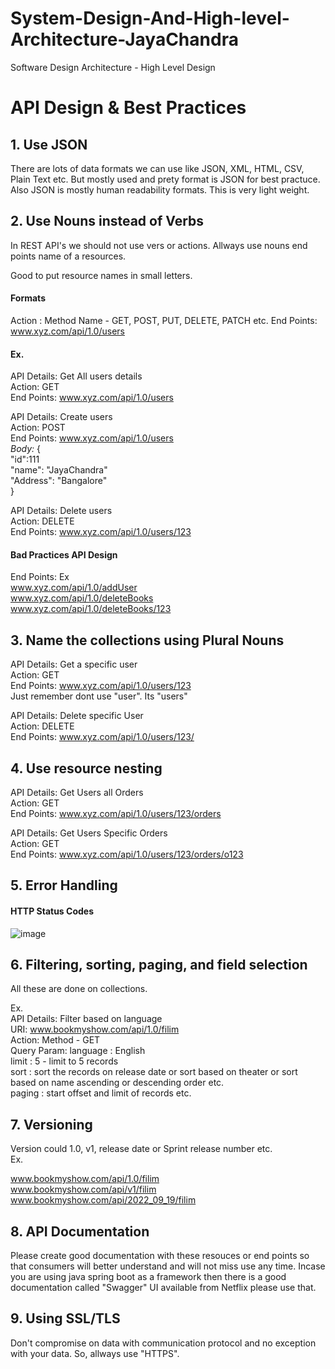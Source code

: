 # System-Design-And-High-level-Architecture-JayaChandra
Software Design Architecture - High Level Design

# API Design & Best Practices

## 1. Use JSON

There are lots of data formats we can use like JSON, XML, HTML, CSV, Plain Text etc. But mostly used and prety format is JSON for best practuce. Also JSON is mostly human readability formats. This is very light weight.<br> 

## 2. Use Nouns instead of Verbs
In REST API's we should not use vers or actions. Allways use nouns end points name of a resources.<br>

Good to put resource names in small letters.<br>

#### Formats
Action : Method Name - GET, POST, PUT, DELETE, PATCH etc.
End Points: www.xyz.com/api/1.0/users

#### Ex. 
API Details: Get All users details <br>
Action: GET <br>
End Points: www.xyz.com/api/1.0/users <br>

API Details: Create users <br>
Action: POST<br>
End Points: www.xyz.com/api/1.0/users <br>
*Body:* {<br>
        "id":111<br>
        "name": "JayaChandra"<br>
        "Address": "Bangalore"<br>
      }<br>

API Details: Delete users <br>
Action: DELETE<br>
End Points: www.xyz.com/api/1.0/users/123 <br>

#### Bad Practices API Design
End Points: Ex<br>
www.xyz.com/api/1.0/addUser <br>
www.xyz.com/api/1.0/deleteBooks<br>
www.xyz.com/api/1.0/deleteBooks/123<br>

## 3. Name the collections using Plural Nouns

API Details: Get a specific user <br>
Action: GET<br>
End Points: www.xyz.com/api/1.0/users/123 <br>  Just remember dont use "user". Its "users"

API Details: Delete specific User <br>
Action: DELETE<br>
End Points: www.xyz.com/api/1.0/users/123/ <br>

## 4. Use resource nesting

API Details: Get Users all Orders <br>
Action: GET<br>
End Points: www.xyz.com/api/1.0/users/123/orders <br>

API Details: Get Users Specific Orders <br>
Action: GET<br>
End Points: www.xyz.com/api/1.0/users/123/orders/o123 <br>

## 5. Error Handling

#### HTTP Status Codes

![image](https://user-images.githubusercontent.com/115500959/196740878-3e1e90a9-9739-4376-9341-8d6acb2e132f.png)


## 6. Filtering, sorting, paging, and field selection

All these are done on collections. <br>

Ex. <br>
API Details: Filter based on language<br>
URI: www.bookmyshow.com/api/1.0/filim <br>
Action: Method - GET <br>
Query Param: language : English <br>
             limit : 5 - limit to 5 records <br>
             sort : sort the records on release date or sort based on theater or sort based on name ascending or descending order etc. <br>
             paging : start offset and limit of records etc. <br>

## 7. Versioning

Version could 1.0, v1, release date or Sprint release number etc.<br>
Ex.<br>

www.bookmyshow.com/api/1.0/filim <br>
www.bookmyshow.com/api/v1/filim <br>
www.bookmyshow.com/api/2022_09_19/filim <br>

## 8. API Documentation

Please create good documentation with these resouces or end points so that consumers will better understand and will not miss use any time.
Incase you are using java spring boot as a framework then there is a good documentation called "Swagger" UI available from Netflix please use that.

## 9. Using SSL/TLS

Don't compromise on data with communication protocol and no exception with your data. So, allways use "HTTPS".
